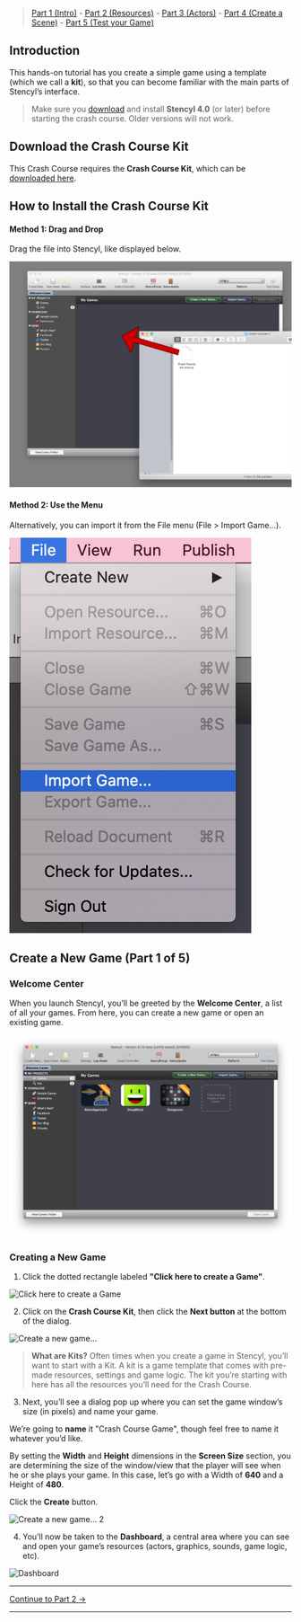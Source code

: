 > [Part 1 (Intro)](https://www.stencyl.com/help/viewArticle/143/) - [Part 2  (Resources)](https://www.stencyl.com/help/viewArticle/144/) - [Part 3  (Actors)](https://www.stencyl.com/help/viewArticle/145/) - [Part 4 (Create a Scene)](https://www.stencyl.com/help/viewArticle/146/) - [Part 5 (Test your Game)](https://www.stencyl.com/help/viewArticle/147/)


## Introduction
This hands-on tutorial has you create a simple game using a template (which we call a **kit**), so that you can become familiar with the main parts of Stencyl’s interface.

> Make sure you [download](https://www.stencyl.com/download/) and install **Stencyl 4.0** (or later) before starting the crash course. Older versions will not work.


## Download the Crash Course Kit
This Crash Course requires the **Crash Course Kit**, which can be [downloaded here](https://github.com/Stencyl/stencylpedia/blob/master/crash-course-1/Crash%20Course%20Kit.stencyl?raw=true).


## How to Install the Crash Course Kit

#### Method 1: Drag and Drop
Drag the file into Stencyl, like displayed below.

![drag-and-drop-crash-course-kit](/crash-course-1/images/1-drag-drop-game.png)

#### Method 2: Use the Menu
Alternatively, you can import it from the File menu (File > Import Game…).

![import-crash-course-kit](/crash-course-1/images/1-import-game.png)

## Create a New Game (Part 1 of 5)
### Welcome Center
When you launch Stencyl, you’ll be greeted by the **Welcome Center**, a list of all your games. From here, you can create a new game or open an existing game.

![Welcome Center](/crash-course-1/images/1-welcome-center.png)


### Creating a New Game
1. Click the dotted rectangle labeled **"Click here to create a Game"**.

  ![Click here to create a Game](https://raw.githubusercontent.com/Stencyl/stencylpedia/master/crash-course-1/images/crash-course-2.png)

2. Click on the **Crash Course Kit**, then click the **Next button** at the bottom of the dialog.

  ![Create a new game...](https://raw.githubusercontent.com/Stencyl/stencylpedia/master/crash-course-1/images/crash-course-3.png)

  > **What are Kits?** Often times when you create a game in Stencyl, you’ll want to start with a Kit. A kit is a game template that comes with pre-made resources, settings and game logic. The kit you’re starting with here has all the resources you’ll need for the Crash Course.

3. Next, you’ll see a dialog pop up where you can set the game window’s size (in pixels) and name your game.

  We’re going to **name** it "Crash Course Game", though feel free to name it whatever you’d like.

  By setting the **Width** and **Height** dimensions in the **Screen Size** section, you are determining the size of the window/view that the player will see when he or she plays your game. In this case, let’s go with a Width of **640** and a Height of **480**. 

  Click the **Create** button.

  ![Create a new game... 2](https://raw.githubusercontent.com/Stencyl/stencylpedia/master/crash-course-1/images/crash-course-4.png)<br/>

4. You’ll now be taken to the **Dashboard**, a central area where you can see and open your game’s resources (actors, graphics, sounds, game logic, etc).

![Dashboard](https://raw.githubusercontent.com/Stencyl/stencylpedia/master/crash-course-1/images/crash-course-5.png)

***

<a role="button" class="btn btn-primary btn-lg action-button2" href="https://www.stencyl.com/help/viewArticle/144/">Continue to Part 2 &rarr;</a>

***
